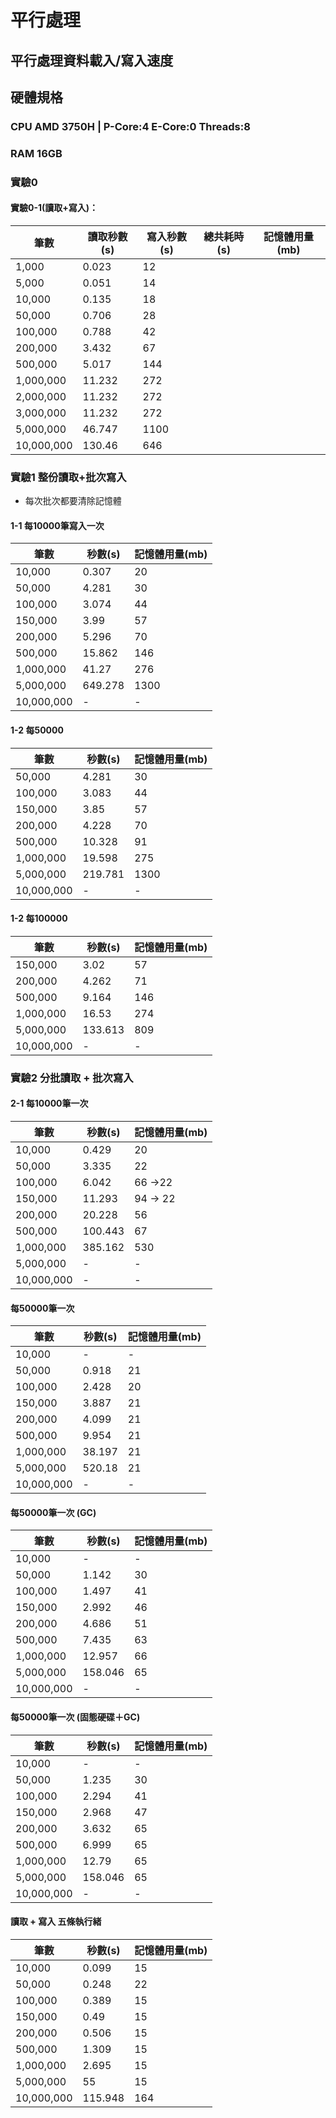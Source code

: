 # 平行處理

## 平行處理資料載入/寫入速度

## 硬體規格
### CPU AMD 3750H  |  P-Core:4 E-Core:0 Threads:8
### RAM 16GB


### 實驗0
#### 實驗0-1(讀取+寫入)：

| 筆數 | 讀取秒數(s) | 寫入秒數(s) | 總共耗時(s) | 記憶體用量(mb) |
|------|------|------|------|------------|
| 1,000 | 0.023 | 12 |
| 5,000 | 0.051 | 14 |
| 10,000 | 0.135 | 18 |
| 50,000 | 0.706 | 28 |
| 100,000 | 0.788 | 42 |
| 200,000 | 3.432 | 67 |
| 500,000 | 5.017 | 144 |
| 1,000,000 | 11.232 | 272 |
| 2,000,000 | 11.232 | 272 |
| 3,000,000 | 11.232 | 272 |
| 5,000,000 | 46.747 | 1100 |
| 10,000,000 | 130.46 | 646 |


### 實驗1 整份讀取+批次寫入
* 每次批次都要清除記憶體
#### 1-1 每10000筆寫入一次
| 筆數 | 秒數(s) | 記憶體用量(mb) |
|------|-----|------------|
| 10,000 | 0.307 | 20 |
| 50,000 | 4.281 | 30 |
| 100,000 | 3.074 | 44 |
| 150,000 | 3.99 | 57 |
| 200,000 | 5.296 | 70 |
| 500,000 | 15.862 | 146 |
| 1,000,000 | 41.27 | 276 |
| 5,000,000 | 649.278 | 1300 |
| 10,000,000 | - | - |
#### 1-2 每50000
| 筆數 | 秒數(s) | 記憶體用量(mb) |
|------|-----|------------|
| 50,000 | 4.281 | 30 |
| 100,000 | 3.083 | 44 |
| 150,000 | 3.85 | 57 |
| 200,000 | 4.228 | 70 |
| 500,000 | 10.328 | 91 |
| 1,000,000 | 19.598 | 275 |
| 5,000,000 | 219.781| 1300 |
| 10,000,000 | - | - |
#### 1-2 每100000
| 筆數 | 秒數(s) | 記憶體用量(mb) |
|------|-----|------------|
| 150,000 | 3.02 | 57 |
| 200,000 | 4.262 | 71 |
| 500,000 | 9.164 | 146 |
| 1,000,000 | 16.53 | 274 |
| 5,000,000 | 133.613 | 809 |
| 10,000,000 | - | - |

### 實驗2 分批讀取 + 批次寫入
#### 2-1 每10000筆一次
| 筆數 | 秒數(s) | 記憶體用量(mb) |
|------|-----|------------|
| 10,000 | 0.429 | 20 |
| 50,000 | 3.335 | 22 |
| 100,000 | 6.042 | 66 ->22 |
| 150,000 | 11.293 | 94 -> 22 |
| 200,000 | 20.228 | 56 |
| 500,000 | 100.443 | 67 |
| 1,000,000 | 385.162 | 530 |
| 5,000,000 | - | - |
| 10,000,000 | - | - |


#### 每50000筆一次
| 筆數 | 秒數(s) | 記憶體用量(mb) |
|------|-----|------------|
| 10,000 |- | - |
| 50,000 | 0.918 | 21 |
| 100,000 | 2.428 | 20 |
| 150,000 | 3.887 | 21 |
| 200,000 | 4.099 | 21 |
| 500,000 | 9.954 | 21 |
| 1,000,000 | 38.197 | 21 |
| 5,000,000 | 520.18 | 21 |
| 10,000,000 | - | - |
#### 每50000筆一次 (GC)
| 筆數 | 秒數(s) | 記憶體用量(mb) |
|------|-----|------------|
| 10,000 |- | - |
| 50,000 | 1.142 | 30 |
| 100,000 | 1.497 | 41 |
| 150,000 | 2.992 | 46 |
| 200,000 | 4.686 | 51 |
| 500,000 | 7.435 | 63 |
| 1,000,000 | 12.957 | 66 |
| 5,000,000 | 158.046 | 65 |
| 10,000,000 | - | - |

#### 每50000筆一次 (固態硬碟＋GC)
| 筆數 | 秒數(s) | 記憶體用量(mb) |
|------|-----|------------|
| 10,000 |- | - |
| 50,000 | 1.235 | 30 |
| 100,000 | 2.294 | 41 |
| 150,000 | 2.968 | 47 |
| 200,000 | 3.632 | 65 |
| 500,000 | 6.999 | 65 |
| 1,000,000 | 12.79 | 65 |
| 5,000,000 | 158.046 | 65 |
| 10,000,000 | - | - |

#### 讀取 + 寫入 五條執行緒
| 筆數 | 秒數(s) | 記憶體用量(mb) |
|------|-----|------------|
| 10,000 | 0.099 | 15 |
| 50,000 | 0.248 | 22 |
| 100,000 | 0.389 | 15 |
| 150,000 | 0.49 | 15 |
| 200,000 | 0.506| 15 |
| 500,000 | 1.309 | 15 |
| 1,000,000 | 2.695 | 15 |
| 5,000,000 | 55 | 15 |
| 10,000,000 | 115.948 | 164 |